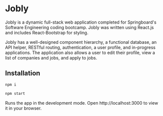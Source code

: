 # Jobly

Jobly is a dynamic full-stack web application completed for Springboard's Software Engineering coding bootcamp. Jobly was written using React.js and includes React-Bootstrap for styling.
   
Jobly has a well-designed component hierarchy, a functional database, an API helper, RESTful routing, authentication, a user profile, and in-progress applications. The application also allows a user to edit their profile, view a list of companies and jobs, and apply to jobs.


## Installation

```bash
npm i
```

```bash
npm start
```
Runs the app in the development mode.
Open http://localhost:3000 to view it in your browser.
